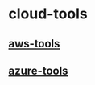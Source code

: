 # cloud-tools

## [aws-tools](https://github.com/distsys-lab/aws-tools)

## [azure-tools](https://github.com/xnyan/domino/tree/master/azure)
